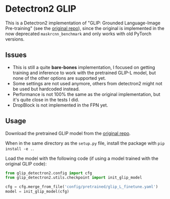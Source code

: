 # Detectron2 GLIP

This is a Detectron2 implementation of "GLIP: Grounded Language-Image Pre-training" (see the [original repo](https://github.com/microsoft/GLIP)), since the original is implemented in the now deprecated `maskrcnn_benchmark` and only works with old PyTorch versions.

## Issues
 - This is still a quite **bare-bones** implementation, I focused on getting training and inference to work with the pretrained GLIP-L model, but none of the other options are supported yet.
 - Some settings are not used anymore, others from detectron2 might not be used but hardcoded instead.
 - Performance is not 100% the same as the original implementation, but it's quite close in the tests I did.
 - DropBlock is not implemented in the FPN yet.

## Usage
Download the pretrained GLIP model from the [original repo](https://github.com/microsoft/GLIP).

When in the same directory as the `setup.py` file, install the package with `pip install -e .`.

Load the model with the following code (if using a model trained with the original GLIP code):
```python
from glip_detectron2.config import cfg
from glip_detectron2.utils.checkpoint import init_glip_model

cfg = cfg.merge_from_file('config/pretrained/glip_L_finetune.yaml')
model = init_glip_model(cfg)
```
